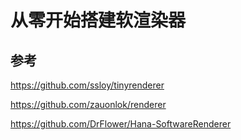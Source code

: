 # 从零开始搭建软渲染器

## 参考

https://github.com/ssloy/tinyrenderer

https://github.com/zauonlok/renderer

https://github.com/DrFlower/Hana-SoftwareRenderer